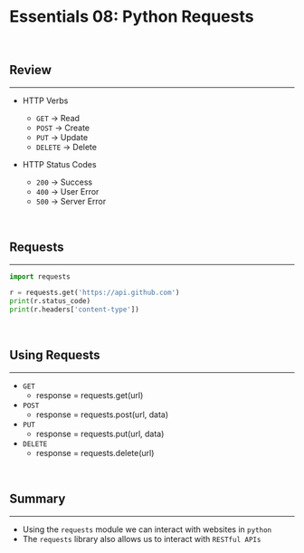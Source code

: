 # **Essentials 08: Python Requests**
<br/>

## Review
---
- HTTP Verbs  
    - `GET` -> Read
    - `POST` -> Create
    - `PUT` -> Update
    - `DELETE` -> Delete

- HTTP Status Codes  
    - `200` -> Success
    - `400` -> User Error
    - `500` -> Server Error

<br/>

## Requests
---
```python
import requests

r = requests.get('https://api.github.com')
print(r.status_code)
print(r.headers['content-type'])
```
<br/>

## Using Requests
---
- `GET`  
    - response = requests.get(url)
- `POST`   
    - response = requests.post(url, data)
- `PUT `    
    - response = requests.put(url, data)
- `DELETE`  
    - response = requests.delete(url)

<br/>

## Summary
---
- Using the `requests` module we can interact with websites in `python`
- The `requests` library also allows us to interact with `RESTful APIs`
